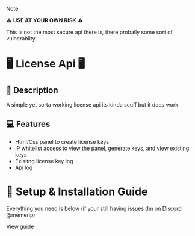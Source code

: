 > [!NOTE]
> ⚠️ <b>USE AT YOUR OWN RISK</b> ⚠️
> 
> This is not the most secure api there is, there probally some sort of vulnerablity.

# 🖥️ License Api 🖥️

## 📰 Description
<P>A simple yet sorta working license api its kinda scuff but it does work</P>

## 💻 Features
<ul>
  <li>Html/Css panel to create license keys</li>
  <li>IP whitelist access to view the panel, generate keys, and view existing keys</li>
  <li>Exisitng license key log</li>
  <li>Api log</li>
</ul>

# 📝 Setup & Installation Guide
<p>Everything you need is below (if your still having issues dm on Discord @memerip)</p>
<a href="https://github.com/Memerip/license-api/blob/main/setup-guide.txt">View guide</a>

